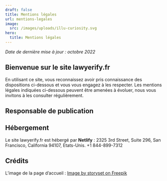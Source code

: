 ```yaml
---
draft: false
title: Mentions légales
url: mentions-legales
image:
  src: /images/uploads/illu-curiosity.svg
hero:
  title: Mentions légales
---
```

*Date de dernière mise à jour : octobre 2022*

## Bienvenue sur le site lawyerify.fr
En utilisant ce site, vous reconnaissez avoir pris connaissance des dispositions ci-dessous et vous vous engagez à les respecter. Les mentions légales indiquées ci-dessous peuvent être amenées à évoluer, nous vous invitons à les consulter régulièrement.

## Responsable de publication

## Hébergement
Le site lawyerify.fr est hébergé par **Netlify** :
2325 3rd Street, Suite 296, 
San Francisco, 
California 94107, 
Etats-Unis.
+1 844-899-7312

## Crédits

L’image de la page d’accueil : <a href="https://www.freepik.com/profile/license/pdf/8497417?lang=en" target="_blank">Image by storyset on Freepik</a>
